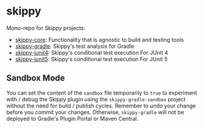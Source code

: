 # skippy

Mono-repo for Skippy projects:
- [skippy-core](skippy-core/README.md): Functionality that is agnostic to build and testing tools
- [skippy-gradle](skippy-gradle/README.md): Skippy's test analysis for Gradle
- [skippy-junit4](skippy-junit4/README.md): Skippy's conditional test execution For JUnit 4
- [skippy-junit5](skippy-junit5/README.md): Skippy's conditional test execution For JUnit 5

## Sandbox Mode

You can set the content of the `sandbox` file temporarily to `true` to experiment with / debug the Skippy plugin using
the `skippy-gradle-sandbox` project without the need for build / publish cycles. Remember to undo your change before you 
commit your changes. Otherwise, `skippy-gradle` will not be deployed to Gradle's Plugin Portal or Maven Central.